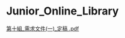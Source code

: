 # Junior_Online_Library
[第十組_需求文件(一)_定稿 .pdf](https://github.com/tsh11/Junior_Online_Library/files/10148070/_._.pdf)
